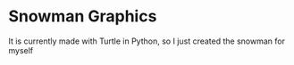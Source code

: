 # Snowman Graphics
It is currently made with Turtle in Python, so I just created the snowman for myself
